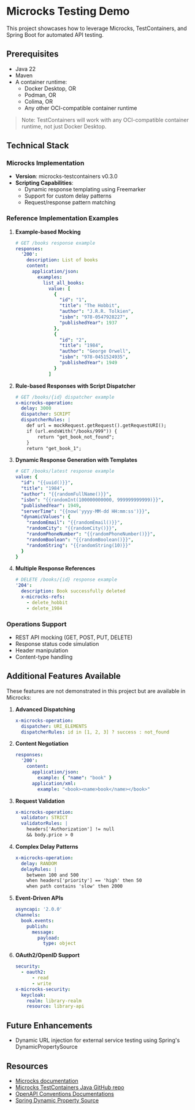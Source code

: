 # Microcks Testing Demo
This project showcases how to leverage Microcks, TestContainers, and Spring Boot for automated API testing.

## Prerequisites
- Java 22
- Maven
- A container runtime:
  - Docker Desktop, OR
  - Podman, OR
  - Colima, OR
  - Any other OCI-compatible container runtime
  
> Note: TestContainers will work with any OCI-compatible container runtime, not just Docker Desktop.

## Technical Stack
### Microcks Implementation
- **Version**: microcks-testcontainers v0.3.0
- **Scripting Capabilities**:
  - Dynamic response templating using Freemarker
  - Support for custom delay patterns
  - Request/response pattern matching

### Reference Implementation Examples
1. **Example-based Mocking**
    ```yaml
    # GET /books response example
    responses:
      '200':
        description: List of books
        content:
          application/json:
            examples:
              list_all_books:
                value: [
                  {
                    "id": "1",
                    "title": "The Hobbit",
                    "author": "J.R.R. Tolkien",
                    "isbn": "978-0547928227",
                    "publishedYear": 1937
                  },
                  {
                    "id": "2",
                    "title": "1984",
                    "author": "George Orwell",
                    "isbn": "978-0451524935",
                    "publishedYear": 1949
                  }
                ]
    ```

2. **Rule-based Responses with Script Dispatcher**
    ```yaml
    # GET /books/{id} dispatcher example
    x-microcks-operation:
      delay: 3000
      dispatcher: SCRIPT
      dispatcherRules: |
        def url = mockRequest.getRequest().getRequestURI();
        if (url.endsWith("/books/999")) {
            return "get_book_not_found";
        }
        return "get_book_1";
    ```

3. **Dynamic Response Generation with Templates**
    ```yaml
    # GET /books/latest response example
    value: {
      "id": "{{uuid()}}",
      "title": "1984",
      "author": "{{randomFullName()}}",
      "isbn": "{{randomInt(100000000000, 999999999999)}}",
      "publishedYear": 1949,
      "serverTime": "{{now('yyyy-MM-dd HH:mm:ss')}}",
      "dynamicValues": {
        "randomEmail": "{{randomEmail()}}",
        "randomCity": "{{randomCity()}}",
        "randomPhoneNumber": "{{randomPhoneNumber()}}",
        "randomBoolean": "{{randomBoolean()}}",
        "randomString": "{{randomString(10)}}"
      }
    }
    ```

4. **Multiple Response References**
    ```yaml
    # DELETE /books/{id} response example
    '204':
      description: Book successfully deleted
      x-microcks-refs:
        - delete_hobbit
        - delete_1984
    ```

### Operations Support
- REST API mocking (GET, POST, PUT, DELETE)
- Response status code simulation
- Header manipulation
- Content-type handling

## Additional Features Available
These features are not demonstrated in this project but are available in Microcks:

1. **Advanced Dispatching**
    ```yaml
    x-microcks-operation:
      dispatcher: URI_ELEMENTS
      dispatcherRules: id in [1, 2, 3] ? success : not_found
    ```

2. **Content Negotiation**
    ```yaml
    responses:
      '200':
        content:
          application/json:
            example: { "name": "book" }
          application/xml:
            example: "<book><name>book</name></book>"
    ```

3. **Request Validation**
    ```yaml
    x-microcks-operation:
      validator: STRICT
      validatorRules: |
        headers['Authorization'] != null
        && body.price > 0
    ```

4. **Complex Delay Patterns**
    ```yaml
    x-microcks-operation:
      delay: RANDOM
      delayRules: |
        between 100 and 500
        when headers['priority'] == 'high' then 50
        when path contains 'slow' then 2000
    ```

5. **Event-Driven APIs**
    ```yaml
    asyncapi: '2.0.0'
    channels:
      book.events:
        publish:
          message:
            payload:
              type: object
    ```

6. **OAuth2/OpenID Support**
    ```yaml
    security:
      - oauth2:
          - read
          - write
    x-microcks-security:
      keycloak:
        realm: library-realm
        resource: library-api
    ```

## Future Enhancements
- Dynamic URL injection for external service testing using Spring's DynamicPropertySource

## Resources
- [Microcks documentation](https://microcks.io/documentation)
- [Microcks TestContainers Java GitHub repo](https://github.com/microcks/microcks-testcontainers-java)
- [OpenAPI Conventions Documentations](https://microcks.io/documentation/references/artifacts/openapi-conventions/)
- [Spring Dynamic Property Source](https://www.baeldung.com/spring-dynamicpropertysource)
